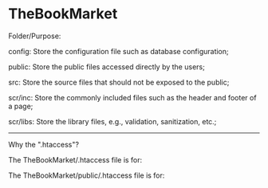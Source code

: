 # TheBookMarket

Folder/Purpose:

config:         Store the configuration file such as database configuration;

public:         Store the public files accessed directly by the users;

src:            Store the source files that should not be exposed to the public;

scr/inc:        Store the commonly included files such as the header and footer of a page;

scr/libs:       Store the library files, e.g., validation, sanitization, etc.;

_________________________
Why the ".htaccess"?

The TheBookMarket/.htaccess file is for: 
<!--This is to remove the "public" folder tag in the URL-->
<!--Clean = good (also makes it more optimised)-->

The TheBookMarket/public/.htaccess file is for:
<!--This is needed to remove the error after removing the "public" from the URL-->